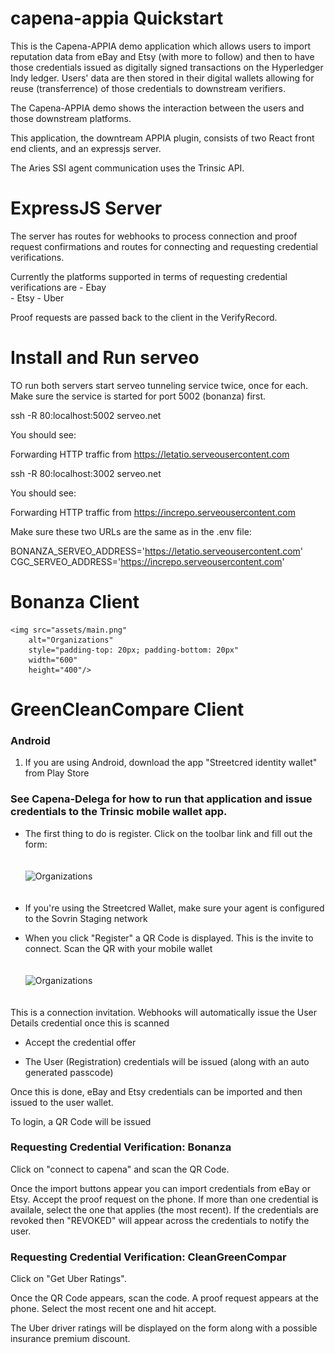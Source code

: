 # capena-appia Quickstart

This is the Capena-APPIA demo application which allows users to import reputation data from eBay and Etsy (with more to follow)
and then to have those credentials issued as digitally signed transactions on the Hyperledger Indy ledger. Users' data are then stored in their digital wallets allowing for reuse (transferrence) of those credentials to downstream verifiers.

The Capena-APPIA demo shows the interaction between the users and those downstream platforms.

This application, the downtream APPIA plugin, consists of two React front end clients, and an expressjs server. 

The Aries SSI agent communication uses the Trinsic API.

# ExpressJS Server

The server has routes for webhooks to process connection and proof request confirmations and routes for connecting and requesting credential verifications.

Currently the platforms supported in terms of requesting credential verifications are
    - Ebay  
    - Etsy
    - Uber

Proof requests are passed back to the client in the VerifyRecord.


# Install and Run serveo

TO run both servers start serveo tunneling service twice, once for each. Make sure the service is started for port 5002 (bonanza) first.

ssh -R 80:localhost:5002 serveo.net

You should see:

Forwarding HTTP traffic from https://letatio.serveousercontent.com

ssh -R 80:localhost:3002 serveo.net

You should see:

Forwarding HTTP traffic from https://increpo.serveousercontent.com

Make sure these two URLs are the same as in the .env file:

BONANZA_SERVEO_ADDRESS='https://letatio.serveousercontent.com'
CGC_SERVEO_ADDRESS='https://increpo.serveousercontent.com'


# Bonanza Client

    <img src="assets/main.png"
        alt="Organizations"
        style="padding-top: 20px; padding-bottom: 20px" 
        width="600"
        height="400"/>

# GreenCleanCompare Client

 
### Android
 1. If you are using Android, download the app "Streetcred identity wallet" from Play Store


### See Capena-Delega for how to run that application and issue credentials to the Trinsic mobile wallet app. 

- The first thing to do is register. Click on the toolbar link and fill out the form:

  <img src="assets/registerscreen.png"
        alt="Organizations"
        style="padding-top: 20px; padding-bottom: 20px" 
        width="700"
        height="400"/>

- If you're using the Streetcred Wallet, make sure your agent is configured to the Sovrin Staging network 

- When you click "Register" a QR Code is displayed. This is the invite to connect. Scan the QR with your mobile wallet

    <img src="assets/qrcode.png"
        alt="Organizations"
        style="padding-top: 20px; padding-bottom: 20px" 
        width="600"
        height="340"/>

This is a connection invitation. Webhooks will automatically issue the User Details credential once this is scanned

- Accept the credential offer

- The User (Registration) credentials will be issued (along with an auto generated passcode)

Once this is done, eBay and Etsy credentials can be imported and then issued to the user wallet. 

To login, a QR Code will be issued 


### Requesting Credential Verification: Bonanza

Click on "connect to capena" and scan the QR Code.

Once the import buttons appear you can import credentials from eBay or Etsy. Accept the proof request on the phone. If more than one credential is availale, select the one that applies (the most recent). If the credentials are revoked then "REVOKED" will appear across the credentials to notify the user.

### Requesting Credential Verification: CleanGreenCompar

Click on "Get Uber Ratings".

Once the QR Code appears, scan the code. A proof request appears at the phone. Select the most recent one and hit accept.

The Uber driver ratings will be displayed on the form along with a possible insurance premium discount.

